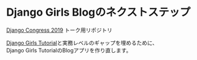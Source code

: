 # Django Girls Blogのネクストステップ

[Django Congress 2019](https://djangocongress.jp/2019) トーク用リポジトリ

[Django Girls Tutorial](https://tutorial.djangogirls.org/ja/)と実務レベルのギャップを埋めるために、  
Django Girls TutorialのBlogアプリを作り直します。
